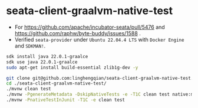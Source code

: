 # seata-client-graalvm-native-test

- For https://github.com/apache/incubator-seata/pull/5476 and https://github.com/raphw/byte-buddy/issues/1588 .
- Verified `seata-provider` under `Ubuntu 22.04.4 LTS` with `Docker Engine` and `SDKMAN!`.
```bash
sdk install java 22.0.1-graalce
sdk use java 22.0.1-graalce
sudo apt-get install build-essential zlib1g-dev -y

git clone git@github.com:linghengqian/seata-client-graalvm-native-test.git
cd ./seata-client-graalvm-native-test/
./mvnw clean test
./mvnw -PgenerateMetadata -DskipNativeTests -e -T1C clean test native:metadata-copy
./mvnw -PnativeTestInJunit -T1C -e clean test
```